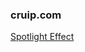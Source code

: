 ### cruip.com
[Spotlight Effect](https://cruip.com/how-to-create-a-spotlight-card-hover-effect-with-tailwind-css/#create-a-reusable-spotlight-component-for-nextjs)